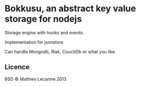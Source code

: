 Bokkusu, an abstract key value storage for nodejs
=================================================

Storage engine with hooks and events.

Implementation for jsonstore.

Can handle Mongodb, Riak, CouchDb or what you like.

Licence
-------

BSD © Mathieu Lecarme 2013

